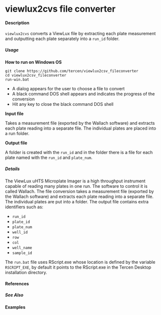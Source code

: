 # viewlux2cvs file converter

#### Description
`viewlux2cvs` converts a ViewLux file by extracting each plate measurement and outputting each plate separately into a `run_id` folder.

##### Usage

__How to run on Windows OS__
```
git clone https://github.com/tercen/viewlux2csv_fileconverter
cd viewlux2csv_fileconverter
run-win.bat
```

* A dialog appears for the user to choose a file to convert
* A black command DOS shell appears and indicates the progress of the conversion
* Hit any key to close the black command DOS shell

__Input file__

Takes a measurement file (exported by the Wallach software) and extracts each plate reading into a separate file. The individual plates are placed into a run folder.

__Output file__
 
A folder is created with the `run_id` and in the folder there is a file for each plate named with the `run_id` and `plate_num`.


##### Details
The ViewLux uHTS Microplate Imager is a high throughput instrument capable of reading many plates in one run. The software to control it is  called Wallach.
The file conversion takes a measurement file (exported by the Wallach software) and extracts each plate reading into a separate file. The individual plates are put into a folder.  The output file contains extra identifiers such as:

* `run_id`
* `plate_id`
* `plate_num`
* `well_id`
* `row`
* `col`
* `well_name`
* `sample_id`

The `run.bat` file uses RScript.exe whose location is defined by the variable `RSCRIPT_EXE`, by default it points to the RScript.exe in the Tercen Desktop installation directory.

#### References

##### See Also 

#### Examples

